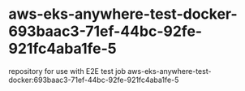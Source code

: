 # aws-eks-anywhere-test-docker-693baac3-71ef-44bc-92fe-921fc4aba1fe-5
repository for use with E2E test job aws-eks-anywhere-test-docker:693baac3-71ef-44bc-92fe-921fc4aba1fe-5
